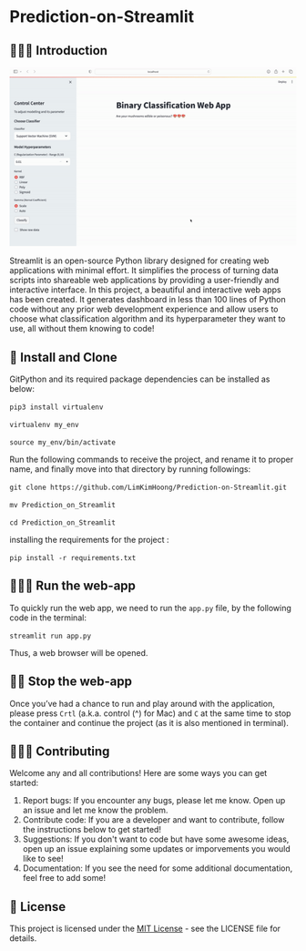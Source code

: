 # Prediction-on-Streamlit

## 👨🏻‍💻 Introduction

<img src="./src/img/intro.gif" alt="banner">

Streamlit is an open-source Python library designed for creating web applications with minimal effort. It simplifies the process of turning data scripts into shareable web applications by providing a user-friendly and interactive interface. In this project, a beautiful and interactive web apps has been created. It generates dashboard in less than 100 lines of Python code without any prior web development experience and allow users to choose what classification algorithm and its hyperparameter they want to use, all without them knowing to code! 

## 📝 Install and Clone

GitPython and its required package dependencies can be installed as below: 

`pip3 install virtualenv`

`virtualenv my_env` 

`source my_env/bin/activate`

Run the following commands to receive the project, and rename it to proper name, and finally move into that directory by running followings:

`git clone https://github.com/LimKimHoong/Prediction-on-Streamlit.git`

`mv Prediction_on_Streamlit`

`cd Prediction_on_Streamlit`

installing the requirements for the project :

`pip install -r requirements.txt`

## 🏃🏻‍♂️ Run the web-app
To quickly run the web app, we need to run the `app.py` file, by the following code in the terminal: 

`streamlit run app.py`

Thus, a web browser will be opened. 

## ✋🏻 Stop the web-app 
Once you’ve had a chance to run and play around with the application, please press `Crtl` (a.k.a. control (^) for Mac) and `C` at the same time to stop the container and continue the project (as it is also mentioned in terminal).

## 💁🏻‍♂️ Contributing
Welcome any and all contributions! Here are some ways you can get started:
1. Report bugs: If you encounter any bugs, please let me know. Open up an issue and let me know the problem.
2. Contribute code: If you are a developer and want to contribute, follow the instructions below to get started!
3. Suggestions: If you don't want to code but have some awesome ideas, open up an issue explaining some updates or imporvements you would like to see!
4. Documentation: If you see the need for some additional documentation, feel free to add some!

## 🪪 License
This project is licensed under the [MIT License](https://opensource.org/license/mit/) - see the LICENSE file for details.
